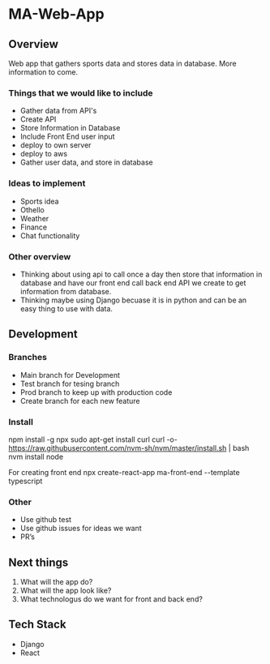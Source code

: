 # **MA-Web-App**

## **Overview**

Web app that gathers sports data and stores data in database. More information to come.

### Things that we would like to include

- Gather data from API's
- Create API
- Store Information in Database
- Include Front End user input
- deploy to own server
- deploy to aws
- Gather user data, and store in database

### Ideas to implement

- Sports idea
- Othello
- Weather
- Finance
- Chat functionality

### Other overview

- Thinking about using api to call once a day then store that information in database and have our front end call back end API we create to get information from database.
- Thinking maybe using Django becuase it is in python and can be an easy thing to use with data.

## **Development**

### Branches

- Main branch for Development
- Test branch for tesing branch
- Prod branch to keep up with production code
- Create branch for each new feature

### Install

npm install -g npx
sudo apt-get install curl
curl -o- https://raw.githubusercontent.com/nvm-sh/nvm/master/install.sh | bash
nvm install node

For creating front end
npx create-react-app ma-front-end --template typescript

### Other

- Use github test
- Use github issues for ideas we want
- PR’s

## **Next things**

1. What will the app do?
2. What will the app look like?
3. What technologus do we want for front and back end?

## **Tech Stack**

- Django
- React


